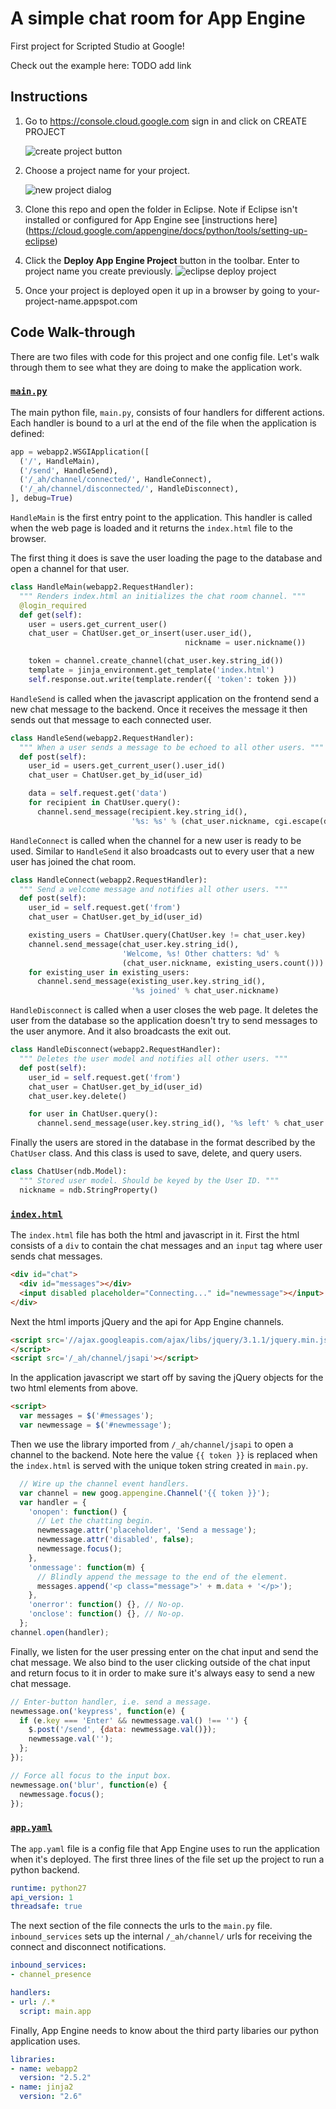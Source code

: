 # A simple chat room for App Engine

First project for Scripted Studio at Google!

Check out the example here: TODO add link

## Instructions

1.  Go to <https://console.cloud.google.com> sign in and click on CREATE PROJECT

    ![create project button](img/create-project-button.png)

1.  Choose a project name for your project.

    ![new project dialog](img/new-project-dialog.png)

1.  Clone this repo and open the folder in Eclipse. Note if Eclipse isn't
    installed or configured for App Engine see [instructions here]
    (https://cloud.google.com/appengine/docs/python/tools/setting-up-eclipse)

1.  Click the **Deploy App Engine Project** button in the toolbar. Enter to
    project name you create previously. ![eclipse deploy
    project](img/eclipse-deploy.png)

1.  Once your project is deployed open it up in a browser by going to
    your-project-name.appspot.com

## Code Walk-through

There are two files with code for this project and one config file. Let's walk
through them to see what they are doing to make the application work.


### [`main.py`](main.py)

The main python file, `main.py`, consists of four handlers for different
actions. Each handler is bound to a url at the end of the file when the
application is defined:

```py
app = webapp2.WSGIApplication([
  ('/', HandleMain),
  ('/send', HandleSend),
  ('/_ah/channel/connected/', HandleConnect),
  ('/_ah/channel/disconnected/', HandleDisconnect),
], debug=True)
```

`HandleMain` is the first entry point to the application. This handler is called
when the web page is loaded and it returns the `index.html` file to the browser.

The first thing it does is save the user loading the page to the database and
open a channel for that user.

```py
class HandleMain(webapp2.RequestHandler):
  """ Renders index.html an initializes the chat room channel. """
  @login_required
  def get(self):
    user = users.get_current_user()
    chat_user = ChatUser.get_or_insert(user.user_id(),
                                       nickname = user.nickname())

    token = channel.create_channel(chat_user.key.string_id())
    template = jinja_environment.get_template('index.html')
    self.response.out.write(template.render({ 'token': token }))
```

`HandleSend` is called when the javascript application on the frontend send a
new chat message to the backend. Once it receives the message it then sends out
that message to each connected user.

```py
class HandleSend(webapp2.RequestHandler):
  """ When a user sends a message to be echoed to all other users. """
  def post(self):
    user_id = users.get_current_user().user_id()
    chat_user = ChatUser.get_by_id(user_id)

    data = self.request.get('data')
    for recipient in ChatUser.query():
      channel.send_message(recipient.key.string_id(),
                           '%s: %s' % (chat_user.nickname, cgi.escape(data)))
```

`HandleConnect` is called when the channel for a new user is ready to be used.
Similar to `HandleSend` it also broadcasts out to every user that a new user has
joined the chat room.

```py
class HandleConnect(webapp2.RequestHandler):
  """ Send a welcome message and notifies all other users. """
  def post(self):
    user_id = self.request.get('from')
    chat_user = ChatUser.get_by_id(user_id)

    existing_users = ChatUser.query(ChatUser.key != chat_user.key)
    channel.send_message(chat_user.key.string_id(),
                         'Welcome, %s! Other chatters: %d' %
                         (chat_user.nickname, existing_users.count()))
    for existing_user in existing_users:
      channel.send_message(existing_user.key.string_id(),
                           '%s joined' % chat_user.nickname)
```

`HandleDisconnect` is called when a user closes the web page. It deletes the
user from the database so the application doesn't try to send messages to the
user anymore. And it also broadcasts the exit out.

```py
class HandleDisconnect(webapp2.RequestHandler):
  """ Deletes the user model and notifies all other users. """
  def post(self):
    user_id = self.request.get('from')
    chat_user = ChatUser.get_by_id(user_id)
    chat_user.key.delete()

    for user in ChatUser.query():
      channel.send_message(user.key.string_id(), '%s left' % chat_user.nickname)
```

Finally the users are stored in the database in the format described by the
`ChatUser` class. And this class is used to save, delete, and query users.

```py
class ChatUser(ndb.Model):
  """ Stored user model. Should be keyed by the User ID. """
  nickname = ndb.StringProperty()
```

### [`index.html`](index.html)

The `index.html` file has both the html and javascript in it. First the html
consists of a `div` to contain the chat messages and an `input` tag where user
sends chat messages.

```html
<div id="chat">
  <div id="messages"></div>
  <input disabled placeholder="Connecting..." id="newmessage"></input>
</div>
```

Next the html imports jQuery and the api for App Engine channels.

```html
<script src='//ajax.googleapis.com/ajax/libs/jquery/3.1.1/jquery.min.js'>
</script>
<script src='/_ah/channel/jsapi'></script>
```

In the application javascript we start off by saving the jQuery objects for the
two html elements from above.

```html
<script>
  var messages = $('#messages');
  var newmessage = $('#newmessage');
```

Then we use the library imported from `/_ah/channel/jsapi` to open a channel to
the backend. Note here the value `{{ token }}` is replaced when the `index.html`
is served with the unique token string created in `main.py`.

```js
  // Wire up the channel event handlers.
  var channel = new goog.appengine.Channel('{{ token }}');
  var handler = {
    'onopen': function() {
      // Let the chatting begin.
      newmessage.attr('placeholder', 'Send a message');
      newmessage.attr('disabled', false);
      newmessage.focus();
    },
    'onmessage': function(m) {
      // Blindly append the message to the end of the element.
      messages.append('<p class="message">' + m.data + '</p>');
    },
    'onerror': function() {}, // No-op.
    'onclose': function() {}, // No-op.
  };
channel.open(handler);
```

Finally, we listen for the user pressing enter on the chat input and send the
chat message. We also bind to the user clicking outside of the chat input and
return focus to it in order to make sure it's always easy to send a new chat
message.

```js
// Enter-button handler, i.e. send a message.
newmessage.on('keypress', function(e) {
  if (e.key === 'Enter' && newmessage.val() !== '') {
    $.post('/send', {data: newmessage.val()});
    newmessage.val('');
  };
});

// Force all focus to the input box.
newmessage.on('blur', function(e) {
  newmessage.focus();
});
```

### [`app.yaml`](app.yaml)

The `app.yaml` file is a config file that App Engine uses to run the application
when it's deployed. The first three lines of the file set up the project to run
a python backend.

```yaml
runtime: python27
api_version: 1
threadsafe: true
```

The next section of the file connects the urls to the `main.py` file.
`inbound_services` sets up the internal `/_ah/channel/` urls for receiving
the connect and disconnect notifications.

```yaml
inbound_services:
- channel_presence

handlers:
- url: /.*
  script: main.app
````

Finally, App Engine needs to know about the third party libaries our python
application uses.

```yaml
libraries:
- name: webapp2
  version: "2.5.2"
- name: jinja2
  version: "2.6"
```
